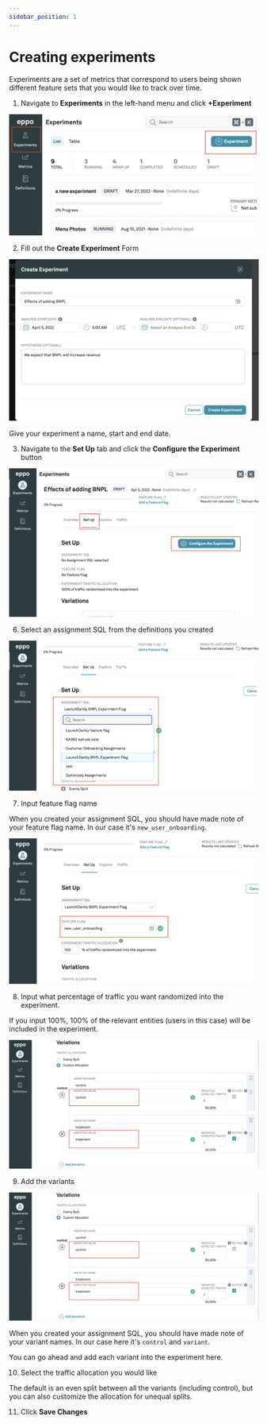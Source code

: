 ```yaml
---
sidebar_position: 1
---
```


# Creating experiments

Experiments are a set of metrics that correspond to users being shown different feature sets that you would like to track over time.

1. Navigate to **Experiments** in the left-hand menu and click **+Experiment**

![Create experiment](../../../static/img/building-experiments/create-experiment.png)

2. Fill out the **Create Experiment** Form

![Fill experiment form](../../../static/img/building-experiments/fill-create-experiment-form.png)

Give your experiment a name, start and end date.

3. Navigate to the **Set Up** tab and click the **Configure the Experiment** button

![Configure experiment](../../../static/img/building-experiments/set-up-and-configure-experiment.png)

6. Select an assignment SQL from the definitions you created

![Choose assignment SQL](../../../static/img/building-experiments/choose-assignment-sql-in-experiment.png)

7. Input feature flag name

When you created your assignment SQL, you should have made note of your feature flag name. In our case it's `new_user_onboarding`.

![Configure experiment](../../../static/img/building-experiments/choose-feature-flag-in-experiment.png)

8. Input what percentage of traffic you want randomized into the experiment.

If you input 100%, 100% of the relevant entities (users in this case) will be included in the experiment.

![Percent Traffic](../../../static/img/building-experiments/name-variants.png)

9. Add the variants

![Add variants](../../../static/img/building-experiments/name-variants.png)

When you created your assignment SQL, you should have made note of your variant names. In our case here it's `control` and `variant`.

You can go ahead and add each variant into the experiment here.

10. Select the traffic allocation you would like

The default is an even split between all the variants (including control), but you can also customize the allocation for unequal splits.

11. Click **Save Changes**

